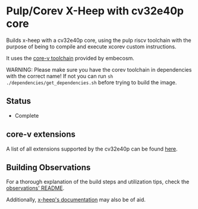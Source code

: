 # Pulp/Corev X-Heep with cv32e40p core

Builds x-heep with a cv32e40p core, using the pulp riscv toolchain with the purpose of being to compile and execute xcorev custom instructions.

It uses the [core-v toolchain](https://www.embecosm.com/resources/tool-chain-downloads/#corev) provided by embecosm.

WARNING: Please make sure you have the corev toolchain in dependencies with the correct name! If not you can run `sh ./dependencies/get_dependencies.sh` before trying to build the image.

## Status

- Complete

## core-v extensions

A list of all extensions supported by the cv32e40p can be found [here](https://docs.openhwgroup.org/projects/cv32e40p-user-manual/en/latest/instruction_set_extensions.html).

## Building Observations

For a thorough explanation of the build steps and utilization tips, check the [observations' README](./observations/README.md).

Additionally, [x-heep's documentation](https://github.com/esl-epfl/x-heep/tree/main/docs/source) may also be of aid.
